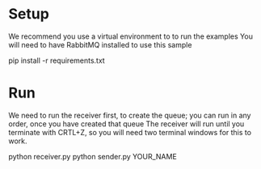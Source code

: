 # Setup
We recommend you use a virtual environment to to run the examples
You will need to have RabbitMQ installed to use this sample

pip install -r requirements.txt

# Run
We need to run the receiver first, to create the queue; you can run in any order, once you have created that queue
The receiver will run until you terminate with CRTL+Z, so you will need two terminal windows for this to work.

python receiver.py
python sender.py YOUR_NAME


